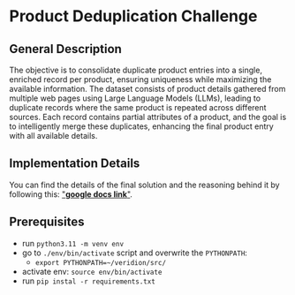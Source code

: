 # Product Deduplication Challenge

## General Description
The objective is to consolidate duplicate product entries into a single, enriched record per product, ensuring uniqueness while maximizing the available information. The dataset consists of product details gathered from multiple web pages using Large Language Models (LLMs), leading to duplicate records where the same product is repeated across different sources. Each record contains partial attributes of a product, and the goal is to intelligently merge these duplicates, enhancing the final product entry with all available details.


## Implementation Details
You can find the details of the final solution and the reasoning behind it by following this: ["**google docs link**"](https://docs.google.com/document/d/1ohn_RBqLT6E_kC_uBGcCMtxU_58cizjHQRsRsCV3tcI/edit?usp=sharing).

## Prerequisites
- run `python3.11 -m venv env`
- go to `./env/bin/activate` script and overwrite the `PYTHONPATH`:
    - `export PYTHONPATH=~/veridion/src/`
- activate env: `source env/bin/activate`
- run `pip instal -r requirements.txt`


